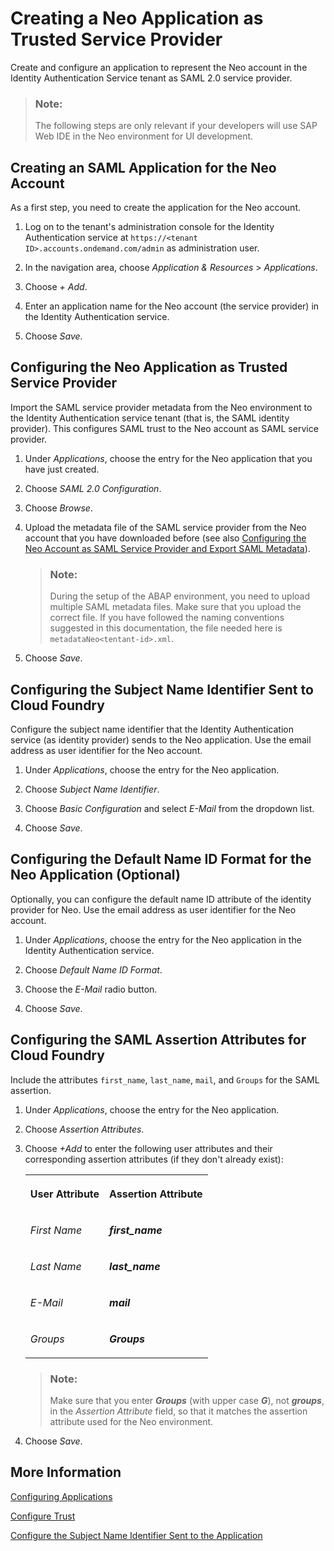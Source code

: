 <!-- loio8c567f5cc6084472b82cbaa25bb069fa -->

# Creating a Neo Application as Trusted Service Provider

Create and configure an application to represent the Neo account in the Identity Authentication Service tenant as SAML 2.0 service provider.

> ### Note:  
> The following steps are only relevant if your developers will use SAP Web IDE in the Neo environment for UI development.



<a name="loio8c567f5cc6084472b82cbaa25bb069fa__section_i5z_z14_cgb"/>

## Creating an SAML Application for the Neo Account

As a first step, you need to create the application for the Neo account.

1.  Log on to the tenant's administration console for the Identity Authentication service at `https://<tenant ID>.accounts.ondemand.com/admin` as administration user.

2.  In the navigation area, choose *Application & Resources* \> *Applications*.

3.  Choose *+ Add*.

4.  Enter an application name for the Neo account \(the service provider\) in the Identity Authentication service.

5.  Choose *Save*.




<a name="loio8c567f5cc6084472b82cbaa25bb069fa__section_ch4_5b4_cgb"/>

## Configuring the Neo Application as Trusted Service Provider

Import the SAML service provider metadata from the Neo environment to the Identity Authentication service tenant \(that is, the SAML identity provider\). This configures SAML trust to the Neo account as SAML service provider.

1.  Under *Applications*, choose the entry for the Neo application that you have just created.

2.  Choose *SAML 2.0 Configuration*.

3.  Choose *Browse*.

4.  Upload the metadata file of the SAML service provider from the Neo account that you have downloaded before \(see also [Configuring the Neo Account as SAML Service Provider and Export SAML Metadata](Configuring_the_Neo_Account_as_SAML_Service_Provider_and_Export_SAML_Metadata_107f1ca.md)\).

    > ### Note:  
    > During the setup of the ABAP environment, you need to upload multiple SAML metadata files. Make sure that you upload the correct file. If you have followed the naming conventions suggested in this documentation, the file needed here is `metadataNeo<tentant-id>.xml`.

5.  Choose *Save*.




<a name="loio8c567f5cc6084472b82cbaa25bb069fa__section_o5j_xbq_cgb"/>

## Configuring the Subject Name Identifier Sent to Cloud Foundry

Configure the subject name identifier that the Identity Authentication service \(as identity provider\) sends to the Neo application. Use the email address as user identifier for the Neo account.

1.  Under *Applications*, choose the entry for the Neo application.

2.  Choose *Subject Name Identifier*.

3.  Choose *Basic Configuration* and select *E-Mail* from the dropdown list.

4.  Choose *Save*.




<a name="loio8c567f5cc6084472b82cbaa25bb069fa__section_r4n_ccq_cgb"/>

## Configuring the Default Name ID Format for the Neo Application \(Optional\)

Optionally, you can configure the default name ID attribute of the identity provider for Neo. Use the email address as user identifier for the Neo account.

1.  Under *Applications*, choose the entry for the Neo application in the Identity Authentication service.

2.  Choose *Default Name ID Format*.

3.  Choose the *E-Mail* radio button.

4.  Choose *Save*.




<a name="loio8c567f5cc6084472b82cbaa25bb069fa__section_gyw_hcq_cgb"/>

## Configuring the SAML Assertion Attributes for Cloud Foundry

Include the attributes `first_name`, `last_name`, `mail`, and `Groups` for the SAML assertion.

1.  Under *Applications*, choose the entry for the Neo application.

2.  Choose *Assertion Attributes*.

3.  Choose *+Add* to enter the following user attributes and their corresponding assertion attributes \(if they don't already exist\):


    <table>
    <tr>
    <th>

    User Attribute


    
    </th>
    <th>

    Assertion Attribute


    
    </th>
    </tr>
    <tr>
    <td>

    *First Name*


    
    </td>
    <td>

    ***first\_name***


    
    </td>
    </tr>
    <tr>
    <td>

    *Last Name*


    
    </td>
    <td>

    ***last\_name***


    
    </td>
    </tr>
    <tr>
    <td>

    *E-Mail*


    
    </td>
    <td>

    ***mail***


    
    </td>
    </tr>
    <tr>
    <td>

    *Groups*


    
    </td>
    <td>

    ***Groups***


    
    </td>
    </tr>
    </table>
    
    > ### Note:  
    > Make sure that you enter ***Groups*** \(with upper case ***G***\), not ***groups***, in the *Assertion Attribute* field, so that it matches the assertion attribute used for the Neo environment.

4.  Choose *Save*.




<a name="loio8c567f5cc6084472b82cbaa25bb069fa__section_vy1_vcq_cgb"/>

## More Information

[Configuring Applications](https://help.sap.com/viewer/6d6d63354d1242d185ab4830fc04feb1/Cloud/en-US/61ad3b0796ca4f5bae706632a29b1418.html)

[Configure Trust](https://help.sap.com/viewer/6d6d63354d1242d185ab4830fc04feb1/Cloud/en-US/f96e4c5930a94d1ba117e05a3f3c30fc.html)

[Configure the Subject Name Identifier Sent to the Application](https://help.sap.com/viewer/6d6d63354d1242d185ab4830fc04feb1/Cloud/en-US/1d020e3a3ba34c43a71fde70bfa6419a.html)

